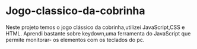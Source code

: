 # Jogo-classico-da-cobrinha

Neste projeto temos o jogo clássico da cobrinha,utilizei JavaScript,CSS e HTML.
Aprendi bastante sobre keydown,uma ferramenta do JavaScript que permite monitorar-
os elementos com os teclados do pc. 
 
